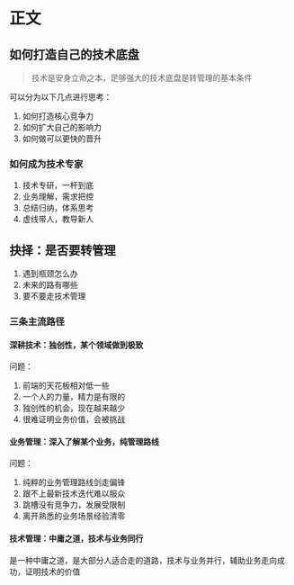 # 正文

## 如何打造自己的技术底盘

> 技术是安身立命之本，足够强大的技术底盘是转管理的基本条件

可以分为以下几点进行思考：

1. 如何打造核心竞争力
2. 如何扩大自己的影响力
3. 如何做可以更快的晋升

### 如何成为技术专家

1. 技术专研，一杆到底
2. 业务理解，需求把控
3. 总结归纳，体系思考
4. 虚线带人，教导新人

## 抉择：是否要转管理

1. 遇到瓶颈怎么办
2. 未来的路有哪些
3. 要不要走技术管理

### 三条主流路径

#### 深耕技术：独创性，某个领域做到极致

问题：

1. 前端的天花板相对低一些
2. 一个人的力量，精力是有限的
3. 独创性的机会，现在越来越少
4. 很难证明业务价值，会被挑战

#### 业务管理：深入了解某个业务，纯管理路线

问题：

1. 纯粹的业务管理路线剑走偏锋
2. 跟不上最新技术迭代难以服众
3. 跳槽没有竞争力，发展受限制
4. 离开熟悉的业务场景经验清零

#### 技术管理：中庸之道，技术与业务同行

是一种中庸之道，是大部分人适合走的道路，技术与业务并行，辅助业务走向成功，证明技术的价值
